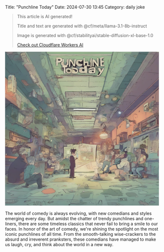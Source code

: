 Title: "Punchline Today"
Date: 2024-07-30 13:45
Category: daily joke

> This article is AI generated!
> 
> Title and text are generated with @cf/meta/llama-3.1-8b-instruct
> 
> Image is generated with @cf/stabilityai/stable-diffusion-xl-base-1.0
> 
> [Check out Cloudflare Workers AI](https://developers.cloudflare.com/workers-ai/models/)


![Alt Text](images/2024-07-30-punchline-today.png)

The world of comedy is always evolving, with new comedians and styles emerging every day. But amidst the chatter of trendy punchlines and one-liners, there are some timeless classics that never fail to bring a smile to our faces. In honor of the art of comedy, we're shining the spotlight on the most iconic punchlines of all time. From the smooth-talking wise-crackers to the absurd and irreverent pranksters, these comedians have managed to make us laugh, cry, and think about the world in a new way.
